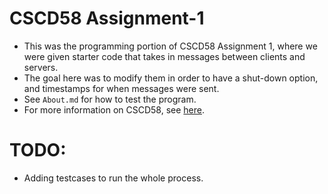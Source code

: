 # CSCD58 Assignment-1
- This was the programming portion of CSCD58 Assignment 1, where we were given starter code that takes in messages between clients and servers. 
- The goal here was to modify them in order to have a shut-down option, and timestamps for when messages were sent.
- See ```About.md``` for how to test the program.
- For more information on CSCD58, see [here](https://utsc.calendar.utoronto.ca/course/cscd58h3).

# TODO:
- Adding testcases to run the whole process.